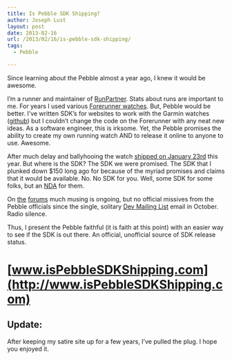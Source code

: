 ```yaml
---
title: Is Pebble SDK Shipping?
author: Joseph Lust
layout: post
date: 2013-02-16
url: /2013/02/16/is-pebble-sdk-shipping/
tags:
  - Pebble

---
```

Since learning about the Pebble almost a year ago, I knew it would be awesome.

I&#8217;m a runner and maintainer of [RunPartner][1]. Stats about runs are important to me. For years I used various [Forerunner watches][2]. But, Pebble would be better. I&#8217;ve written SDK&#8217;s for websites to work with the Garmin watches ([github][3]) but I couldn&#8217;t change the code on the Forerunner with any neat new ideas. As a software engineer, this is irksome. Yet, the Pebble promises the ability to create my own running watch AND to release it online to anyone to use. Awesome.

After much delay and ballyhooing the watch [shipped on January 23rd][4] this year. But where is the SDK? The SDK we were promised. The SDK that I plunked down $150 long ago for because of the myriad promises and claims that it would be available. No. No SDK for you. Well, some SDK for some folks, but an [NDA][5] for them.

On [the][6] [forums][7] much musing is ongoing, but no official missives from the Pebble officials since the single, solitary [Dev Mailing List][8] email in October. Radio silence.

Thus, I present the Pebble faithful (it is faith at this point) with an easier way to see if the SDK is out there. An official, unofficial source of SDK release status. 

# [www.isPebbleSDKShipping.com](http://www.isPebbleSDKShipping.com)

## Update:
After keeping my satire site up for a few years, I’ve pulled the plug. I hope you enjoyed it.

 [1]: http://www.runpartner.com
 [2]: http://www.garmin.com/us/support/#/{6d19e750-030b-11dc-e9ab-000000000000}/Running/{64bfd220-03bc-11dc-786a-000000000000}
 [3]: https://github.com/lauflabs/gwt-garmin-api
 [4]: http://www.kickstarter.com/projects/597507018/pebble-e-paper-watch-for-iphone-and-android/posts/391088
 [5]: http://news.ycombinator.com/item?id=5218928
 [6]: http://forums.getpebble.com/topics/697
 [7]: http://forums.getpebble.com/topics/1998
 [8]: http://getinpulse.us2.list-manage1.com/subscribe?u=dd6d54b0e22472d9f5004013a&id=9548e2c0aa
 